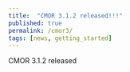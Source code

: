 ```yaml
---
title:  "CMOR 3.1.2 released!!!"
published: true
permalink: /cmor3/
tags: [news, getting_started]
---
```


CMOR 3.1.2 released

 

